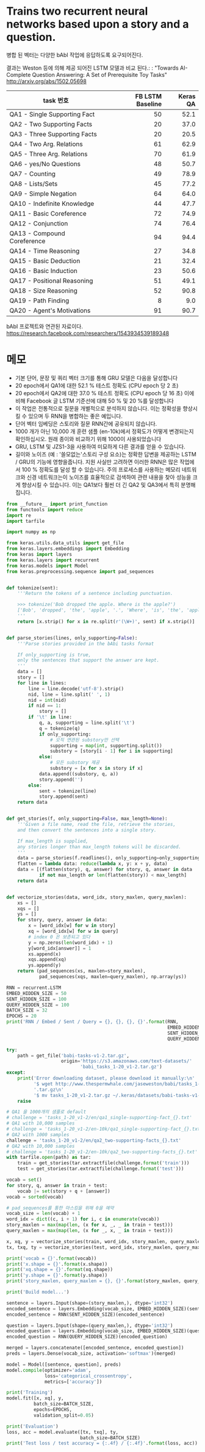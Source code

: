 # Trains two recurrent neural networks based upon a story and a question.


병합 된 벡터는 다양한 bAbI 작업에 응답하도록 요구되어진다.

결과는 Weston 등에 의해 제공 되어진 LSTM 모델과 비교 된다.: : "Towards AI-Complete Question Answering: A Set of Prerequisite Toy Tasks" http://arxiv.org/abs/1502.05698


| task 번호 |FB LSTM Baseline|Keras QA|
| ----- | ----: | --------------: |
| QA1 - Single Supporting Fact | 50 | 52.1 |
| QA2 - Two Supporting Facts | 20 | 37.0 |
| QA3 - Three Supporting Facts | 20 | 20.5 |
| QA4 - Two Arg. Relations | 61 | 62.9 |
| QA5 - Three Arg. Relations | 70 | 61.9 |
| QA6 - yes/No Questions | 48 | 50.7 |
| QA7 - Counting | 49 | 78.9 |
| QA8 - Lists/Sets | 45 | 77.2 |
| QA9 - Simple Negation | 64 | 64.0 |
| QA10 - Indefinite Knowledge | 44 | 47.7 |
| QA11 - Basic Coreference | 72 | 74.9 |
| QA12 - Conjunction | 74 | 76.4 |
| QA13 - Compound Coreference | 94 | 94.4 |
| QA14 - Time Reasoning | 27 | 34.8 |
| QA15 - Basic Deduction | 21 | 32.4 |
| QA16 - Basic Induction | 23 | 50.6 |
| QA17 - Positional Reasoning | 51 | 49.1 |
| QA18 - Size Reasoning | 52 | 90.8 |
| QA19 - Path Finding | 8 | 9.0 |
| QA20 - Agent's Motivations | 91 | 90.7 |

bAbI 프로젝트와 연관된 자료이다.
https://research.facebook.com/researchers/1543934539189348  

# 메모
* 기본 단어, 문장 및 쿼리 벡터 크기를 통해 GRU 모델은 다음을 달성합니다
* 20 epoch에서 QA1에 대한 52.1 % 테스트 정확도 (CPU epoch 당 2 초)
* 20 epoch에서 QA2에 대한 37.0 % 테스트 정확도 (CPU epoch 당 16 초) 이에 비해 Facebook 글 LSTM 기준선에 대해 50 % 및 20 %를 달성합니다
* 이 작업은 전통적으로 질문을 개별적으로 분석하지 않습니다. 이는 정확성을 향상시킬 수 있으며 두 RNN을 병합하는 좋은 예입니다.
* 단어 벡터 임베딩은 스토리와 질문 RNN간에 공유되지 않습니다.
* 1000 개가 아닌 10,000 개 훈련 샘플 (en-10k)에서 정확도가 어떻게 변경되는지 확인하십시오. 원래 종이와 비교하기 위해 1000이 사용되었습니다
* GRU, LSTM 및 JZS1-3을 사용하여 미묘하게 다른 결과를 얻을 수 있습니다.
* 길이와 노이즈 (예 : '쓸모없는'스토리 구성 요소)는 정확한 답변을 제공하는 LSTM / GRU의 기능에 영향을줍니다. 지원 사실만 고려하면 이러한 RNN은 많은 작업에서 100 % 정확도를 달성 할 수 있습니다. 주의 프로세스를 사용하는 메모리 네트워크와 신경 네트워크는이 노이즈를 효율적으로 검색하여 관련 내용을 찾아 성능을 크게 향상시킬 수 있습니다. 이는 QA1보다 훨씬 더 긴 QA2 및 QA3에서 특히 분명해집니다.

```python
from __future__ import print_function
from functools import reduce
import re
import tarfile

import numpy as np

from keras.utils.data_utils import get_file
from keras.layers.embeddings import Embedding
from keras import layers
from keras.layers import recurrent
from keras.models import Model
from keras.preprocessing.sequence import pad_sequences


def tokenize(sent):
    '''Return the tokens of a sentence including punctuation.

    >>> tokenize('Bob dropped the apple. Where is the apple?')
    ['Bob', 'dropped', 'the', 'apple', '.', 'Where', 'is', 'the', 'apple', '?']
    '''
    return [x.strip() for x in re.split(r'(\W+)', sent) if x.strip()]


def parse_stories(lines, only_supporting=False):
    '''Parse stories provided in the bAbi tasks format

    If only_supporting is true,
    only the sentences that support the answer are kept.
    '''
    data = []
    story = []
    for line in lines:
        line = line.decode('utf-8').strip()
        nid, line = line.split(' ', 1)
        nid = int(nid)
        if nid == 1:
            story = []
        if '\t' in line:
            q, a, supporting = line.split('\t')
            q = tokenize(q)
            if only_supporting:
                # 오직 연관된 substory만 선택
                supporting = map(int, supporting.split())
                substory = [story[i - 1] for i in supporting]
            else:
                # 모든 substory 제공
                substory = [x for x in story if x]
            data.append((substory, q, a))
            story.append('')
        else:
            sent = tokenize(line)
            story.append(sent)
    return data


def get_stories(f, only_supporting=False, max_length=None):
    '''Given a file name, read the file, retrieve the stories,
    and then convert the sentences into a single story.

    If max_length is supplied,
    any stories longer than max_length tokens will be discarded.
    '''
    data = parse_stories(f.readlines(), only_supporting=only_supporting)
    flatten = lambda data: reduce(lambda x, y: x + y, data)
    data = [(flatten(story), q, answer) for story, q, answer in data
            if not max_length or len(flatten(story)) < max_length]
    return data


def vectorize_stories(data, word_idx, story_maxlen, query_maxlen):
    xs = []
    xqs = []
    ys = []
    for story, query, answer in data:
        x = [word_idx[w] for w in story]
        xq = [word_idx[w] for w in query]
        # index 0 은 보존되고 있다
        y = np.zeros(len(word_idx) + 1)
        y[word_idx[answer]] = 1
        xs.append(x)
        xqs.append(xq)
        ys.append(y)
    return (pad_sequences(xs, maxlen=story_maxlen),
            pad_sequences(xqs, maxlen=query_maxlen), np.array(ys))

RNN = recurrent.LSTM
EMBED_HIDDEN_SIZE = 50
SENT_HIDDEN_SIZE = 100
QUERY_HIDDEN_SIZE = 100
BATCH_SIZE = 32
EPOCHS = 20
print('RNN / Embed / Sent / Query = {}, {}, {}, {}'.format(RNN,
                                                           EMBED_HIDDEN_SIZE,
                                                           SENT_HIDDEN_SIZE,
                                                           QUERY_HIDDEN_SIZE))

try:
    path = get_file('babi-tasks-v1-2.tar.gz',
                    origin='https://s3.amazonaws.com/text-datasets/'
                           'babi_tasks_1-20_v1-2.tar.gz')
except:
    print('Error downloading dataset, please download it manually:\n'
          '$ wget http://www.thespermwhale.com/jaseweston/babi/tasks_1-20_v1-2'
          '.tar.gz\n'
          '$ mv tasks_1-20_v1-2.tar.gz ~/.keras/datasets/babi-tasks-v1-2.tar.gz')
    raise

# QA1 을 1000개의 샘플로 default
# challenge = 'tasks_1-20_v1-2/en/qa1_single-supporting-fact_{}.txt'
# QA1 with 10,000 samples
# challenge = 'tasks_1-20_v1-2/en-10k/qa1_single-supporting-fact_{}.txt'
# QA2 with 1000 samples
challenge = 'tasks_1-20_v1-2/en/qa2_two-supporting-facts_{}.txt'
# QA2 with 10,000 samples
# challenge = 'tasks_1-20_v1-2/en-10k/qa2_two-supporting-facts_{}.txt'
with tarfile.open(path) as tar:
    train = get_stories(tar.extractfile(challenge.format('train')))
    test = get_stories(tar.extractfile(challenge.format('test')))

vocab = set()
for story, q, answer in train + test:
    vocab |= set(story + q + [answer])
vocab = sorted(vocab)

# pad_sequences를 통한 마스킹을 위해 0을 예약
vocab_size = len(vocab) + 1
word_idx = dict((c, i + 1) for i, c in enumerate(vocab))
story_maxlen = max(map(len, (x for x, _, _ in train + test)))
query_maxlen = max(map(len, (x for _, x, _ in train + test)))

x, xq, y = vectorize_stories(train, word_idx, story_maxlen, query_maxlen)
tx, txq, ty = vectorize_stories(test, word_idx, story_maxlen, query_maxlen)

print('vocab = {}'.format(vocab))
print('x.shape = {}'.format(x.shape))
print('xq.shape = {}'.format(xq.shape))
print('y.shape = {}'.format(y.shape))
print('story_maxlen, query_maxlen = {}, {}'.format(story_maxlen, query_maxlen))

print('Build model...')

sentence = layers.Input(shape=(story_maxlen,), dtype='int32')
encoded_sentence = layers.Embedding(vocab_size, EMBED_HIDDEN_SIZE)(sentence)
encoded_sentence = RNN(SENT_HIDDEN_SIZE)(encoded_sentence)

question = layers.Input(shape=(query_maxlen,), dtype='int32')
encoded_question = layers.Embedding(vocab_size, EMBED_HIDDEN_SIZE)(question)
encoded_question = RNN(QUERY_HIDDEN_SIZE)(encoded_question)

merged = layers.concatenate([encoded_sentence, encoded_question])
preds = layers.Dense(vocab_size, activation='softmax')(merged)

model = Model([sentence, question], preds)
model.compile(optimizer='adam',
              loss='categorical_crossentropy',
              metrics=['accuracy'])

print('Training')
model.fit([x, xq], y,
          batch_size=BATCH_SIZE,
          epochs=EPOCHS,
          validation_split=0.05)

print('Evaluation')
loss, acc = model.evaluate([tx, txq], ty,
                           batch_size=BATCH_SIZE)
print('Test loss / test accuracy = {:.4f} / {:.4f}'.format(loss, acc))
```

